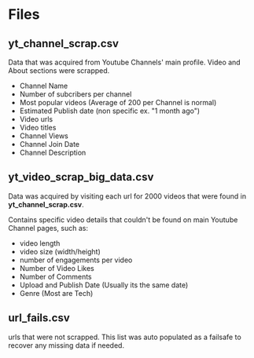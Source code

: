 # Files


## yt_channel_scrap.csv
Data that was acquired from Youtube Channels' main profile.  Video and About sections were scrapped.
* Channel Name
* Number of subcribers per channel
* Most popular videos (Average of 200 per Channel is normal)
* Estimated Publish date (non specific ex. "1 month ago")
* Video urls
* Video titles
* Channel Views
* Channel Join Date
* Channel Description



## yt_video_scrap_big_data.csv
Data was acquired by visiting each url for 2000 videos that were found in __yt_channel_scrap.csv__.

Contains specific video details that couldn't be found on main Youtube Channel pages, such as:

* video length
* video size (width/height)
* number of engagements per video
* Number of Video Likes
* Number of Comments
* Upload and Publish Date (Usually its the same date)
* Genre (Most are Tech)
## url_fails.csv
urls that were not scrapped.  This list was auto populated as a failsafe to recover any missing data if needed.